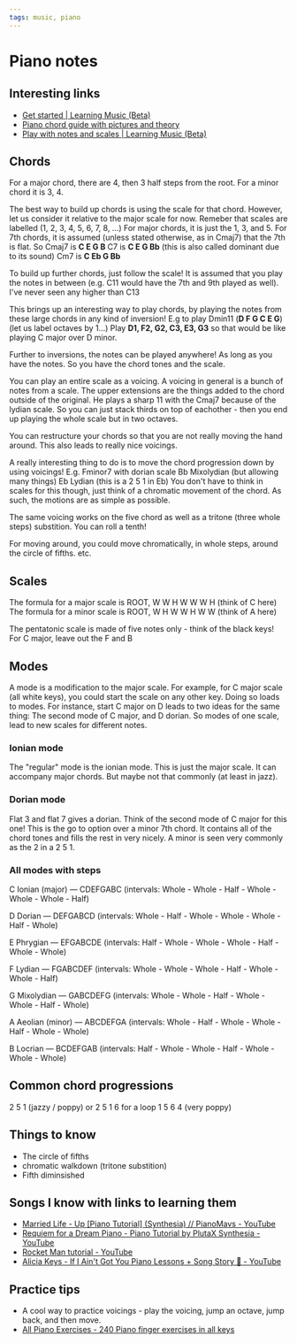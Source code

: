 ```yaml
---
tags: music, piano
---
```


# Piano notes

## Interesting links

- [ Get started | Learning Music (Beta)](https://learningmusic.ableton.com/index.html)
- [Piano chord guide with pictures and theory](https://www.pianochord.org/)
- [ Play with notes and scales | Learning Music (Beta)](https://learningmusic.ableton.com/notes-and-scales/play-with-notes-and-scales.html)

## Chords

For a major chord, there are 4, then 3 half steps from the root. For a minor chord it is 3, 4.

The best way to build up chords is using the scale for that chord.
However, let us consider it relative to the major scale for now.
Remeber that scales are labelled (1, 2, 3, 4, 5, 6, 7, 8, ...)
For major chords, it is just the 1, 3, and 5.
For 7th chords, it is assumed (unless stated otherwise, as in Cmaj7) that the 7th is flat.
So Cmaj7 is **C E G B**
C7 is **C E G Bb** (this is also called dominant due to its sound)
Cm7 is **C Eb G Bb**

To build up further chords, just follow the scale! It is assumed that you play the notes in between (e.g. C11 would have the 7th and 9th played as well).
I've never seen any higher than C13

This brings up an interesting way to play chords, by playing the notes from these large chords in any kind of inversion!
E.g to play Dmin11 (**D F G C E G**) (let us label octaves by 1...)
Play **D1, F2, G2, C3, E3, G3** so that would be like playing C major over D minor.

Further to inversions, the notes can be played anywhere! As long as you have the notes.
So you have the chord tones and the scale.

You can play an entire scale as a voicing.
A voicing in general is a bunch of notes from a scale.
The upper extensions are the things added to the chord outside of the original.
He plays a sharp 11 with the Cmaj7 because of the lydian scale.
So you can just stack thirds on top of eachother - then you end up playing the whole scale but in two octaves.

You can restructure your chords so that you are not really moving the hand around.
This also leads to really nice voicings.

A really interesting thing to do is to move the chord progression down by using voicings!
E.g. Fminor7 with dorian scale
Bb Mixolydian (but allowing many things)
Eb Lydian
(this is a 2 5 1 in Eb)
You don't have to think in scales for this though, just think of a chromatic movement of the chord.
As such, the motions are as simple as possible.

The same voicing works on the five chord as well as a tritone (three whole steps) substition.
You can roll a tenth!

For moving around, you could move chromatically, in whole steps, around the circle of fifths. etc.

## Scales

The formula for a major scale is ROOT, W W H W W W H (think of C here)
The formula for a minor scale is ROOT, W H W W H W W (think of A here)

The pentatonic scale is made of five notes only - think of the black keys!
For C major, leave out the F and B

## Modes

A mode is a modification to the major scale. For example, for C major scale (all white keys), you could start the scale on any other key.
Doing so loads to modes. For instance, start C major on D leads to two ideas for the same thing:
The second mode of C major, and D dorian.
So modes of one scale, lead to new scales for different notes.

### Ionian mode

The "regular" mode is the ionian mode. This is just the major scale.
It can accompany major chords. But maybe not that commonly (at least in jazz).

### Dorian mode

Flat 3 and flat 7 gives a dorian.
Think of the second mode of C major for this one!
This is the go to option over a minor 7th chord.
It contains all of the chord tones and fills the rest in very nicely.
A minor is seen very commonly as the 2 in a 2 5 1.

### All modes with steps

C Ionian (major) — CDEFGABC
(intervals: Whole - Whole - Half - Whole - Whole - Whole - Half)

D Dorian — DEFGABCD
(intervals: Whole - Half - Whole - Whole - Whole - Half - Whole)

E Phrygian — EFGABCDE
(intervals: Half - Whole - Whole - Whole - Half - Whole - Whole)

F Lydian — FGABCDEF
(intervals: Whole - Whole - Whole - Half - Whole - Whole - Half)

G Mixolydian — GABCDEFG
(intervals: Whole - Whole - Half - Whole - Whole - Half - Whole)

A Aeolian (minor) — ABCDEFGA
(intervals: Whole - Half - Whole - Whole - Half - Whole - Whole)

B Locrian — BCDEFGAB
(intervals: Half - Whole - Whole - Half - Whole - Whole - Whole)

## Common chord progressions

2 5 1 (jazzy / poppy) or 2 5 1 6 for a loop
1 5 6 4 (very poppy)

## Things to know

- The circle of fifths
- chromatic walkdown (tritone substition)
- Fifth diminsished

## Songs I know with links to learning them

- [Married Life - Up [Piano Tutorial] (Synthesia) // PianoMavs - YouTube](https://www.youtube.com/watch?v=7eQBm-j8Ev0&list=PL5E18Yj9GfSSOph0pu3qy6aicBh_oo-u-&index=11)
- [Requiem for a Dream Piano - Piano Tutorial by PlutaX  Synthesia - YouTube](https://www.youtube.com/watch?v=nvKwLMJJfZQ&list=PL5E18Yj9GfSSOph0pu3qy6aicBh_oo-u-&index=16)
- [Rocket Man tutorial - YouTube](https://www.youtube.com/watch?v=iuG5KIIKvxk&list=PL5E18Yj9GfSSOph0pu3qy6aicBh_oo-u-&index=19)
- [Alicia Keys - If I Ain't Got You Piano Lessons + Song Story 🎹 - YouTube](https://www.youtube.com/watch?v=yYrAvxh-AvE&list=PL5E18Yj9GfSSOph0pu3qy6aicBh_oo-u-&index=31)

## Practice tips

- A cool way to practice voicings - play the voicing, jump an octave, jump back, and then move.
- [All Piano Exercises - 240 Piano finger exercises in all keys](https://www.hanon-online.com/all-piano-exercises/)